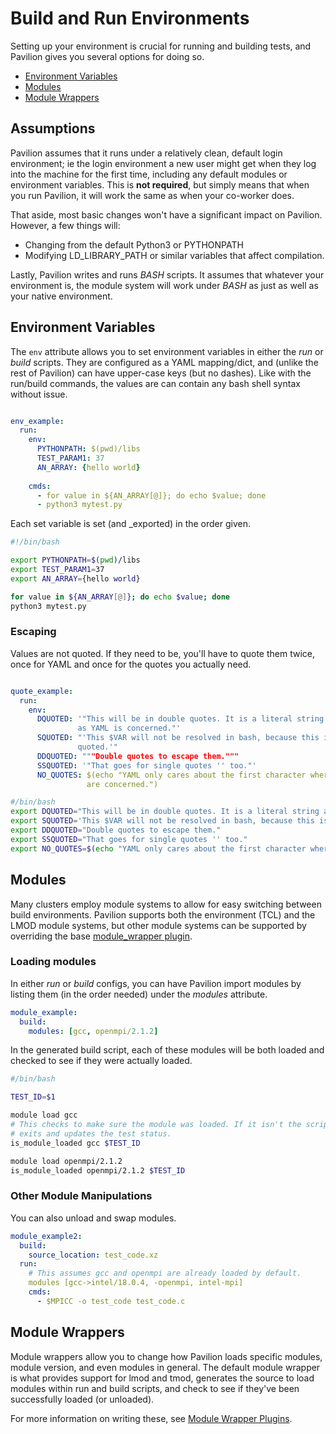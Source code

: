 # Build and Run Environments

Setting up your environment is crucial for running and building tests, and 
Pavilion gives you several options for doing so.

 - [Environment Variables](#environment-variables)
 - [Modules](#modules)
 - [Module Wrappers](#module-wrappers)
 
## Assumptions
Pavilion assumes that it runs under a relatively clean, default login 
environment; ie the login environment a new user might get when they log 
into the machine for the first time, including any default modules or 
environment variables. This is __not required__, but simply 
means that when you run Pavilion, it will work the same as when your 
co-worker does. 

That aside, most basic changes won't have a significant impact on Pavilion. 
However, a few things will:
 - Changing from the default Python3 or PYTHONPATH
 - Modifying LD_LIBRARY_PATH or similar variables that affect compilation.

Lastly, Pavilion writes and runs _BASH_ scripts. It assumes that whatever 
your environment is, the module system will work under _BASH_ as just as well
as your native environment.

## Environment Variables

The `env` attribute allows you to set environment variables in either the
_run_ or _build_ scripts. They are configured as a YAML mapping/dict, and 
(unlike the rest of Pavilion) can have upper-case keys (but no dashes). Like 
with the run/build commands, the values are can contain any bash shell syntax
without issue.
 
```yaml

env_example:
  run:
    env:
      PYTHONPATH: $(pwd)/libs
      TEST_PARAM1: 37
      AN_ARRAY: {hello world}
  
    cmds:
      - for value in ${AN_ARRAY[@]}; do echo $value; done
      - python3 mytest.py

```

Each set variable is set (and _exported) in the order given.

```bash
#!/bin/bash

export PYTHONPATH=$(pwd)/libs
export TEST_PARAM1=37
export AN_ARRAY={hello world}

for value in ${AN_ARRAY[@]}; do echo $value; done
python3 mytest.py
```

### Escaping

Values are not quoted. If they need to be, you'll have to quote them twice, 
once for YAML and once for the quotes you actually need.

```yaml

quote_example:
  run:
    env:
      DQUOTED: '"This will be in double quotes. It is a literal string as far 
               as YAML is concerned."'
      SQUOTED: "'This $VAR will not be resolved in bash, because this is single 
               quoted.'"
      DDQUOTED: """Double quotes to escape them."""
      SSQUOTED: '"That goes for single quotes '' too."'
      NO_QUOTES: $(echo "YAML only cares about the first character where quotes 
                 are concerned.")
```

```bash
#/bin/bash
export DQUOTED="This will be in double quotes. It is a literal string as far as YAML is concerned."
export SQUOTED='This $VAR will not be resolved in bash, because this is single quoted.'
export DDQUOTED="Double quotes to escape them." 
export SSQUOTED="That goes for single quotes '' too."
export NO_QUOTES=$(echo "YAML only cares about the first character where quotes are concerned.")
```

## Modules

Many clusters employ module systems to allow for easy switching between 
build environments. Pavilion supports both the environment (TCL) and the LMOD 
module systems, but other module systems can be supported by overriding the 
base [module_wrapper plugin](../plugins/module_wrapper.md).

### Loading modules
In either _run_ or _build_ configs, you can have Pavilion import modules by 
listing them (in the order needed) under the _modules_ attribute.

```yaml
module_example:
  build: 
    modules: [gcc, openmpi/2.1.2]
```

In the generated build script, each of these modules will be both loaded and 
checked to see if they were actually loaded.

```bash
#/bin/bash

TEST_ID=$1

module load gcc
# This checks to make sure the module was loaded. If it isn't the script
# exits and updates the test status. 
is_module_loaded gcc $TEST_ID

module load openmpi/2.1.2
is_module_loaded openmpi/2.1.2 $TEST_ID
```

### Other Module Manipulations
You can also unload and swap modules. 

```yaml
module_example2:
  build:
    source_location: test_code.xz
  run:
    # This assumes gcc and openmpi are already loaded by default.
    modules [gcc->intel/18.0.4, -openmpi, intel-mpi]
    cmds: 
      - $MPICC -o test_code test_code.c
```

## Module Wrappers
Module wrappers allow you to change how Pavilion loads specific modules, 
module version, and even modules in general. The default module wrapper is 
what provides support for lmod and tmod, generates the source to load modules
within run and build scripts, and check to see if they've been successfully 
loaded (or unloaded).

For more information on writing these, see 
[Module Wrapper Plugins](../plugins/module_wrappers.md).

